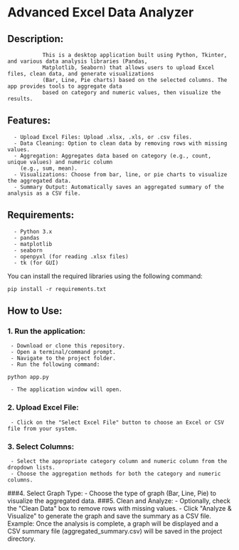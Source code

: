 # Advanced Excel Data Analyzer


## Description: 
               This is a desktop application built using Python, Tkinter, and various data analysis libraries (Pandas,
               Matplotlib, Seaborn) that allows users to upload Excel files, clean data, and generate visualizations
               (Bar, Line, Pie charts) based on the selected columns. The app provides tools to aggregate data
               based on category and numeric values, then visualize the results.

## Features:
      - Upload Excel Files: Upload .xlsx, .xls, or .csv files.
      - Data Cleaning: Option to clean data by removing rows with missing values.
      - Aggregation: Aggregates data based on category (e.g., count, unique values) and numeric column
        (e.g., sum, mean).
      - Visualizations: Choose from bar, line, or pie charts to visualize the aggregated data.
      - Summary Output: Automatically saves an aggregated summary of the analysis as a CSV file.

## Requirements:
      - Python 3.x
      - pandas
      - matplotlib
      - seaborn
      - openpyxl (for reading .xlsx files)
      - tk (for GUI)

You can install the required libraries using the following command:
```
pip install -r requirements.txt
```

## How to Use:
### 1. Run the application:
     - Download or clone this repository.
     - Open a terminal/command prompt.
     - Navigate to the project folder.
     - Run the following command:
 
 ```
 python app.py
 ```

     - The application window will open.
### 2. Upload Excel File:
     - Click on the "Select Excel File" button to choose an Excel or CSV file from your system.
###  3. Select Columns:
     - Select the appropriate category column and numeric column from the dropdown lists.
     - Choose the aggregation methods for both the category and numeric columns.
###4. Select Graph Type:
     - Choose the type of graph (Bar, Line, Pie) to visualize the aggregated data.
###5. Clean and Analyze:
     - Optionally, check the "Clean Data" box to remove rows with missing values.
     - Click "Analyze & Visualize" to generate the graph and save the summary as a CSV file.
Example:
   Once the analysis is complete, a graph will be displayed and a CSV summary file
   (aggregated_summary.csv) will be saved in the project directory.

